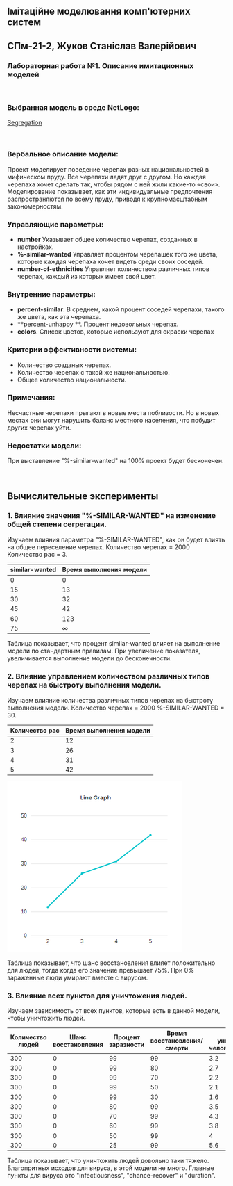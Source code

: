 ## Імітаційне моделювання комп'ютерних систем
## СПм-21-2, **Жуков Станіслав Валерійович**
### Лабораторная работа №**1**. Описание имитационных моделей

<br>

### Выбранная модель в среде NetLogo:
[Segregation](http://www.netlogoweb.org/launch#http://www.netlogoweb.org/assets/modelslib/IABM%20Textbook/chapter%203/Segregation%20Extensions/Segregation%20Simple%20Extension%201.nlogo)

<br>

### Вербальное описание модели:
Проект моделирует поведение черепах разных национальностей в мифическом пруду. Все черепахи ладят друг с другом. Но каждая черепаха хочет сделать так, чтобы рядом с ней жили какие-то «свои». Моделирование показывает, как эти индивидуальные предпочтения распространяются по всему пруду, приводя к крупномасштабным закономерностям.

### Управляющие параметры:
- **number** Указывает общее количество черепах, созданных в настройках.
- **%-similar-wanted** Управляет процентом черепашек того же цвета, которые каждая черепаха хочет видеть среди своих соседей.
- **number-of-ethnicities** Управляет количеством различных типов черепах, каждый из которых имеет свой цвет.

### Внутренние параметры:
- **percent-similar**. В среднем, какой процент соседей черепахи, такого же цвета, как эта черепаха.
- **percent-unhappy **. Процент недовольных черепах.
- **colors**. Список цветов, которые используют для окраски черепах

### Критерии эффективности системы:
- Количество созданых черепах.
- Количество черепах с такой же национальностью.
- Общее количество национальности.

### Примечания:
Несчастные черепахи прыгают в новые места поблизости. Но в новых местах они могут нарушить баланс местного населения, что побудит других черепах уйти.

### Недостатки модели:
При выставление "%-similar-wanted" на 100% проект будет бесконечен.

<br>


## Вычислительные эксперименты

### 1. Влияние значения "%-SIMILAR-WANTED" на изменение общей степени сегрегации.
Изучаем влияния параметра "%-SIMILAR-WANTED", как он будет влиять на общее переселение черепах. Количество черепах = 2000 Количество рас = 3.

<table>
<thead>
<tr><th>similar-wanted</th><th>Время выполнения модели</th></tr>
</thead>
<tbody>
<tr><td>0</td><td>0</td></tr>
<tr><td>15</td><td>13</td></tr>
<tr><td>30</td><td>32</td></tr>
<tr><td>45</td><td>42</td></tr>
<tr><td>60</td><td>123</td></tr>
<tr><td>75</td><td>∞</td></tr>

</tbody>
</table>


Таблица показывает, что процент similar-wanted влияет на выполнение модели по стандартным правилам. При увеличение показателя, увеличивается выполнение модели до бесконечности.

### 2. Влияние управлением количеством различных типов черепах на быстроту выполнения модели.
Изучаем влияние количества различных типов черепах на быстроту выполнения модели. Количество черепах = 2000 %-SIMILAR-WANTED = 30.

<table>
<thead>
<tr><th>Количество рас</th><th>Время выполнения модели</th></tr>
</thead>
<tbody>
<tr><td>2</td><td>12</td></tr>
<tr><td>3</td><td>26</td></tr>
<tr><td>4</td><td>31</td></tr>
<tr><td>5</td><td>42</td></tr>
</tbody>
</table>

 ![Зависимость](5_2.png)
 
Таблица показывает, что шанс восстановления влияет положительно для людей, тогда когда его значение превышает 75%. При 0% зараженные люди умирают вместе с вирусом.

### 3. Влияние всех пунктов для уничтожения людей.
Изучаем зависимость от всех пунктов, которые есть в данной модели, чтобы уничтожить людей.

<table>
<thead>
<tr><th>Количество людей</th><th>Шанс восстановления</th><th>Процент заразности</th><th>Время восстановления/смерти</th><th>Время уничтожения человечества(год)</th></tr>
</thead>
<tbody>
<tr><td>300</td><td>0</td><td>99</td><td>99</td><td>3.2</td></tr>
<tr><td>300</td><td>0</td><td>99</td><td>80</td><td>2.7</td></tr>
<tr><td>300</td><td>0</td><td>99</td><td>70</td><td>2.2</td></tr>
<tr><td>300</td><td>0</td><td>99</td><td>50</td><td>2.1</td></tr>
<tr><td>300</td><td>0</td><td>99</td><td>30</td><td>1.6</td></tr>
<tr><td>300</td><td>0</td><td>80</td><td>99</td><td>3.5</td></tr>
<tr><td>300</td><td>0</td><td>70</td><td>99</td><td>4.3</td></tr>
<tr><td>300</td><td>0</td><td>60</td><td>99</td><td>3.8</td></tr>
<tr><td>300</td><td>0</td><td>50</td><td>99</td><td>4</td></tr>
<tr><td>300</td><td>0</td><td>25</td><td>99</td><td>5.6</td></tr>
</tbody>
</table>

Таблица показывает, что уничтожить людей довольно таки тяжело. Благопритных исходов для вируса, в этой модели не много. Главные пункты для вируса это "infectiousness", "chance-recover" и "duration".
